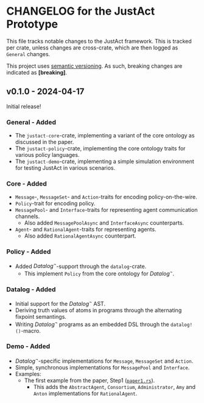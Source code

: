 # CHANGELOG for the JustAct Prototype
This file tracks notable changes to the JustAct framework. This is tracked per crate, unless changes are cross-crate, which are then logged as `General` changes.

This project uses [semantic versioning](https://semver.org). As such, breaking changes are indicated as **\[breaking\]**.


## v0.1.0 - 2024-04-17
Initial release!

### General - Added
- The `justact-core`-crate, implementing a variant of the core ontology as discussed in the paper.
- The `justact-policy`-crate, implementing the core ontology traits for various policy languages.
- The `justact-demo`-crate, implementing a simple simulation environment for testing JustAct in various scenarios.


### Core - Added
- `Message`-, `MessageSet`- and `Action`-traits for encoding policy-on-the-wire.
- `Policy`-trait for encoding policy.
- `MessagePool`- and `Interface`-traits for representing agent communication channels.
    - Also added `MessagePoolAsync` and `InterfaceAsync` counterparts.
- `Agent`- and `RationalAgent`-traits for representing agents.
    - Also added `RationalAgentAsync` counterpart.


### Policy - Added
- Added $Datalog^\neg$-support through the `datalog`-crate.
    - This implement `Policy` from the core ontology for $Datalog^\neg$.


### Datalog - Added
- Initial support for the $Datalog^\neg$ AST.
- Deriving truth values of atoms in programs through the alternating fixpoint semantings.
- Writing $Datalog^\neg$ programs as an embedded DSL through the `datalog!()`-macro.


### Demo - Added
- $Datalog^\neg$-specific implementations for `Message`, `MessageSet` and `Action`.
- Simple, synchronous implementations for `MessagePool` and `Interface`.
- Examples:
    - The first example from the paper, Step1 ([`paper1.rs`](/justact-demo/examples/paper1.rs)).
        - This adds the `AbstractAgent`, `Consortium`, `Administrator`, `Amy` and `Anton` implementations for `RationalAgent`.
